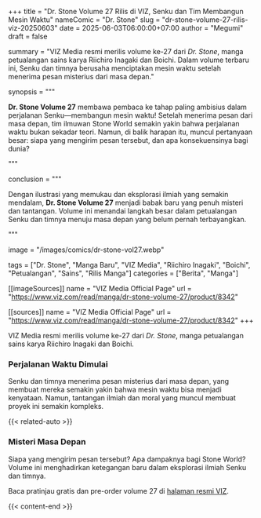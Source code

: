 +++
title = "Dr. Stone Volume 27 Rilis di VIZ, Senku dan Tim Membangun Mesin Waktu"
nameComic = "Dr. Stone"
slug = "dr-stone-volume-27-rilis-viz-20250603"
date = 2025-06-03T06:00:00+07:00
author = "Megumi"
draft = false

summary = "VIZ Media resmi merilis volume ke-27 dari *Dr. Stone*, manga petualangan sains karya Riichiro Inagaki dan Boichi. Dalam volume terbaru ini, Senku dan timnya berusaha menciptakan mesin waktu setelah menerima pesan misterius dari masa depan."

synopsis = """<p><strong>Dr. Stone Volume 27</strong> membawa pembaca ke tahap paling ambisius dalam perjalanan Senku—membangun mesin waktu! Setelah menerima pesan dari masa depan, tim ilmuwan Stone World semakin yakin bahwa perjalanan waktu bukan sekadar teori. Namun, di balik harapan itu, muncul pertanyaan besar: siapa yang mengirim pesan tersebut, dan apa konsekuensinya bagi dunia?</p>"""

conclusion = """<p>Dengan ilustrasi yang memukau dan eksplorasi ilmiah yang semakin mendalam, <strong>Dr. Stone Volume 27</strong> menjadi babak baru yang penuh misteri dan tantangan. Volume ini menandai langkah besar dalam petualangan Senku dan timnya menuju masa depan yang belum pernah terbayangkan.</p>"""

image = "/images/comics/dr-stone-vol27.webp"

tags = ["Dr. Stone", "Manga Baru", "VIZ Media", "Riichiro Inagaki", "Boichi", "Petualangan", "Sains", "Rilis Manga"]
categories = ["Berita", "Manga"]


[[imageSources]]
name = "VIZ Media Official Page"
url = "https://www.viz.com/read/manga/dr-stone-volume-27/product/8342"

[[sources]]
name = "VIZ Media Official Page"
url = "https://www.viz.com/read/manga/dr-stone-volume-27/product/8342"
+++

VIZ Media resmi merilis volume ke-27 dari *Dr. Stone*, manga petualangan sains karya Riichiro Inagaki dan Boichi.

### **Perjalanan Waktu Dimulai**
Senku dan timnya menerima pesan misterius dari masa depan, yang membuat mereka semakin yakin bahwa mesin waktu bisa menjadi kenyataan. Namun, tantangan ilmiah dan moral yang muncul membuat proyek ini semakin kompleks.

{{< related-auto >}}
### **Misteri Masa Depan**
Siapa yang mengirim pesan tersebut? Apa dampaknya bagi Stone World? Volume ini menghadirkan ketegangan baru dalam eksplorasi ilmiah Senku dan timnya.

Baca pratinjau gratis dan pre-order volume 27 di [halaman resmi VIZ](https://www.viz.com/read/manga/dr-stone-volume-27/product/8342).

 
{{< content-end >}}